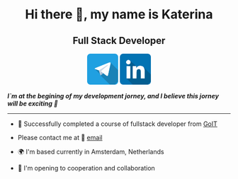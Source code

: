  <div align="center">
      <h1>Hi there 👋, my name is Katerina</h1>
      <h2>Full Stack Developer</h2>
    </div>
    <div align="center">
      <a href="https://t.me/Katerina_Riabukh"
        ><img
          src="./images/telegram_icon-icons.com_53603.png"
          alt="telegram"
          width="70"
          height="70"
      /></a>
      <a href="https://linkedin.com/in/katerinariabukh"
        ><img
          src="./images/linkedin_icon-icons.com_53609.png"
          alt="linkedin"
          width="70"
          height="70"
      /></a>
    </div>

 ***I`m at the begining of my development jorney, and I believe this jorney will be exciting 🌟***
***
- 🏫 Successfully completed a course of fullstack developer from [GoIT](https://github.com/goitacademy)

- Please contact me at 📧 [email](mailto:katerina.riabukh@gmail.com)
 
- 🌍 I'm based currently in Amsterdam, Netherlands

- 🤝 I'm opening to cooperation and collaboration


